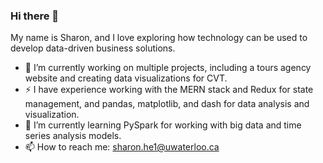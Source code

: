 ### Hi there 👋 
My name is Sharon, and I love exploring how technology can be used to develop data-driven business solutions.
- 🔭 I’m currently working on multiple projects, including a tours agency website and creating data visualizations for CVT.
- ⚡ I have experience working with the MERN stack and Redux for state management, and pandas, matplotlib, and dash for data analysis and visualization.
- 🌱 I’m currently learning PySpark for working with big data and time series analysis models.
- 📫 How to reach me: sharon.he1@uwaterloo.ca
<!--
**xsharonhe/xsharonhe** is a ✨ _special_ ✨ repository because its `README.md` (this file) appears on your GitHub profile.

Here are some ideas to get you started:

- 🔭 I’m currently working on ...
- 🌱 I’m currently learning ...
- 👯 I’m looking to collaborate on ...
- 🤔 I’m looking for help with ...
- 💬 Ask me about ...
- 📫 How to reach me: ...
- 😄 Pronouns: ...
- ⚡ Fun fact: ...
-->
